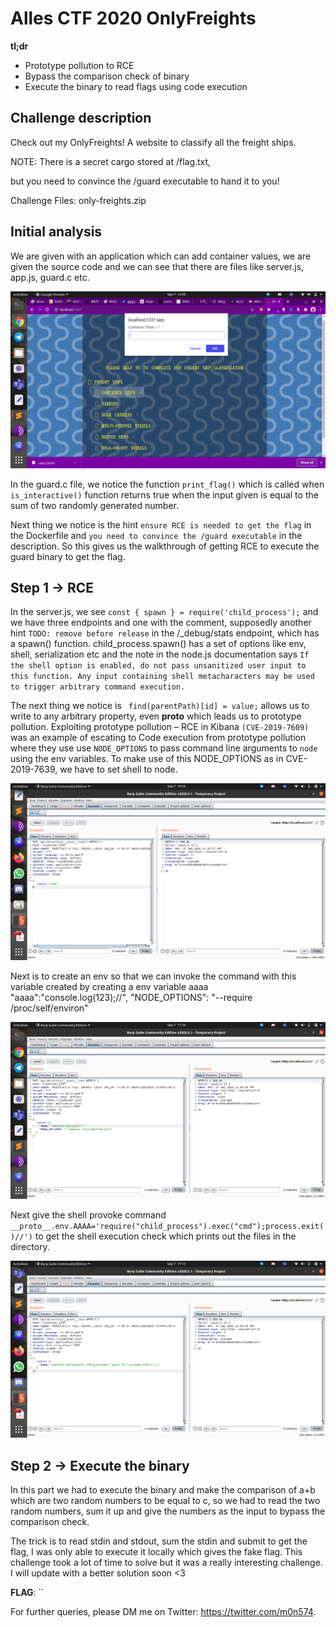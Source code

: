 # Alles CTF 2020 OnlyFreights

**tl;dr**

+ Prototype pollution to RCE
+ Bypass the comparison check of binary
+ Execute the binary to read flags using code execution



## Challenge description

Check out my OnlyFreights! A website to classify all the freight ships.

NOTE: There is a secret cargo stored at /flag.txt,

but you need to convince the /guard executable to hand it to you!

Challenge Files: only-freights.zip

## Initial analysis
We are given with an application which can add container values, we are given the source code and we can see that there are files like server.js, app.js, guard.c etc.

![](/posts/files/allesctf_onlyfreights/one.png)

In the guard.c file, we notice the function `print_flag()` which is called when `is_interactive()` function returns true when the input given is equal to the sum of two randomly generated number. 

Next thing we notice is the hint `ensure RCE is needed to get the flag` in the Dockerfile and `you need to convince the /guard executable` in the description. So this gives us the walkthrough of getting RCE to execute the guard binary to get the flag. 

## Step 1 -> RCE 
In the server.js, we see `const { spawn } = require('child_process');` and we have three endpoints and one with the comment, supposedly another hint `TODO: remove before release` in the /_debug/stats endpoint, which has a spawn() function. child_process.spawn() has a set of options like env, shell, serialization etc and the note in the node.js documentation says `If the shell option is enabled, do not pass unsanitized user input to this function. Any input containing shell metacharacters may be used to trigger arbitrary command execution.` 

The next thing we notice is ` find(parentPath)[id] = value;` allows us to write to any arbitrary property, even __proto__ which leads us to prototype pollution. Exploiting prototype pollution – RCE in Kibana `(CVE-2019-7609)` was an example of escating to Code execution from prototype pollution where they use use `NODE_OPTIONS` to pass command line arguments to `node` using the env variables. To make use of this NODE_OPTIONS as in CVE-2019-7639, we have to set shell to node.

![](/posts/files/allesctf_onlyfreights/two.png)

Next is to create an env so that we can invoke the command with this variable created by creating a env variable aaaa "aaaa":"console.log(123);//",
"NODE_OPTIONS": "--require /proc/self/environ"


![](/posts/files/allesctf_onlyfreights/three.png)


Next give the shell provoke command `__proto__.env.AAAA='require("child_process").exec("cmd");process.exit()//')` to get the shell execution check which prints out the files in the directory.

![](/posts/files/allesctf_onlyfreights/four.png)

## Step 2 -> Execute the binary
In this part we had to execute the binary and make the comparison of a+b which are two random numbers to be equal to c, so we had to read the two random numbers, sum it up and give the numbers as the input to bypass the comparison check. 

The trick is to read stdin and stdout, sum the stdin and submit to get the flag, I was only able to execute it locally which gives the fake flag. This challenge took a lot of time to solve but it was a really interesting challenge. I will update with a better solution soon <3 


**FLAG**: ``

For further queries, please DM me on Twitter: <https://twitter.com/m0n574>.
